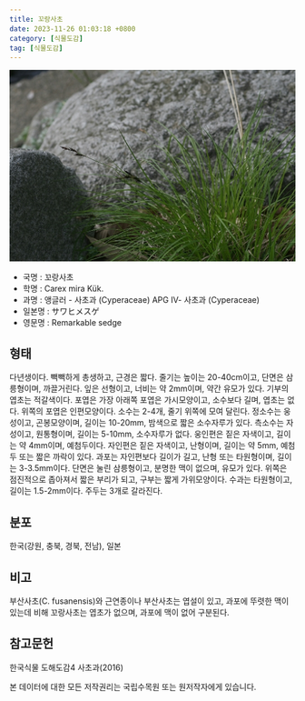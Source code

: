 ```yaml
---
title: 꼬랑사초
date: 2023-11-26 01:03:18 +0800
category: [식물도감]
tag: [식물도감]
---
```




![꼬랑사초](/assets/img/fileUpload/plants/basic/Cyperaceae/Carex/4952/1_th2.jpg)
- 국명 : 꼬랑사초
- 학명 : Carex mira Kük.
- 과명 : 앵글러 - 사초과 (Cyperaceae) APG Ⅳ- 사초과 (Cyperaceae)
- 일본명 : サワヒメスゲ
- 영문명 : Remarkable sedge


## 형태
다년생이다. 빽빽하게 총생하고, 근경은 짧다. 줄기는 높이는 20-40cm이고, 단면은 삼릉형이며, 까끌거린다. 잎은 선형이고, 너비는 약 2mm이며, 약간 유모가 있다. 기부의 엽초는 적갈색이다. 포엽은 가장 아래쪽 포엽은 가시모양이고, 소수보다 길며, 엽초는 없다. 위쪽의 포엽은 인편모양이다. 소수는 2-4개, 줄기 위쪽에 모여 달린다. 정소수는 웅성이고, 곤봉모양이며, 길이는 10-20mm, 밤색으로 짧은 소수자루가 있다. 측소수는 자성이고, 원통형이며, 길이는 5-10mm, 소수자루가 없다. 웅인편은 짙은 자색이고, 길이는 약 4mm이며, 예첨두이다. 자인편은 짙은 자색이고, 난형이며, 길이는 약 5mm, 예첨두 또는 짧은 까락이 있다. 과포는 자인편보다 길이가 길고, 난형 또는 타원형이며, 길이는 3-3.5mm이다. 단면은 눌린 삼릉형이고, 분명한 맥이 없으며, 유모가 있다. 위쪽은 점진적으로 좁아져서 짧은 부리가 되고, 구부는 짧게 가위모양이다. 수과는 타원형이고, 길이는 1.5-2mm이다. 주두는 3개로 갈라진다.
## 분포
한국(강원, 충북, 경북, 전남), 일본
## 비고
부산사초(C. fusanensis)와 근연종이나 부산사초는 엽설이 있고, 과포에 뚜렷한 맥이 있는데 비해 꼬랑사초는 엽초가 없으며, 과포에 맥이 없어 구분된다.
## 참고문헌
한국식물 도해도감4 사초과(2016)






본 데이터에 대한 모든 저작권리는 국립수목원 또는 원저작자에게 있습니다.
